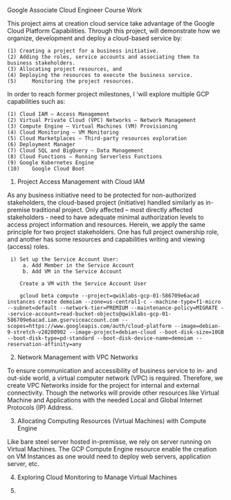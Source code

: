 Google Associate Cloud Engineer Course Work

This project aims at creation cloud service take advantage of the Google Cloud Platform Capabilities. Through this project, will demonstrate how we organize, development and deploy a cloud-based service by:

    (1)	Creating a project for a business initiative.
    (2)	Adding the roles, service accounts and associating them to business stakeholders.
    (3)	Allocating project resources, and 
    (4)	Deploying the resources to execute the business service.
    (5)     Monitoring the project resources.

In order to reach former project milestones, I ‘will explore multiple GCP capabilities such as: 

    (1)	Cloud IAM – Access Management
    (2)	Virtual Private Cloud (VPC) Networks – Network Management
    (3)	Compute Engine – Virtual Machines (VM) Provisioning
    (4)	Cloud Monitoring – VM Monitoring
    (5)	Cloud Marketplaces – Third-party resources exploration
    (6)	Deployment Manager
    (7)	Cloud SQL and BigQuery – Data Management
    (8)	Cloud Functions – Running Serverless Functions  
    (9)	Google Kubernetes Engine
    (10)    Google Cloud Boot


1.	Project Access Management with Cloud IAM

  As any business initiative need to be protected for non-authorized stakeholders, the cloud-based project (initiative) handled similarly as in-premise traditional project. Only affected – most directly affected stakeholders - need to have adequate minimal authorization levels to access project information and resources. Herein, we apply the same principle for two project stakeholders. One has full project ownership role, and another has some resources and capabilities writing and viewing (access) roles.

     i) Set up the Service Account User:
         a. Add Member in the Service Account
         b. Add VM in the Service Account
        
        Create a VM with the Service Account User

        gcloud beta compute --project=qwiklabs-gcp-01-586709e6acad instances create demoiam --zone=us-central1-c --machine-type=f1-micro --subnet=default --network-tier=PREMIUM --maintenance-policy=MIGRATE --service-account=read-bucket-objects@qwiklabs-gcp-01-586709e6acad.iam.gserviceaccount.com --scopes=https://www.googleapis.com/auth/cloud-platform --image=debian-9-stretch-v20200902 --image-project=debian-cloud --boot-disk-size=10GB --boot-disk-type=pd-standard --boot-disk-device-name=demoiam --reservation-affinity=any


2. Network Management with VPC Networks

  To ensure communication and accessibility of business service to in- and out-side world, a virtual computer network (VPC) is required. Therefore, we create VPC Networks inside for the project for internal and external connectivity. Though the networks will provide other resources like Virtual Machine and Applications with the needed Local and Global Internet Protocols (IP) Address.

3. Allocating Computing Resources (Virtual Machines) with Compute Engine

  Like bare steel server hosted in-premisse, we rely on server running on Virtual Machines. The GCP Compute  Engine resource enable the creation on VM Instances as one would need to deploy web servers, application server, etc.    

4. Exploring Cloud Monitoring to Manage Virtual Machines

5. 
  



